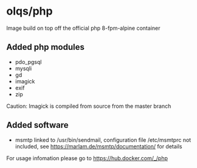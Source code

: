 # olqs/php
Image build on top off the official php 8-fpm-alpine container
## Added php modules
* pdo_pgsql
* mysqli
* gd
* imagick
* exif
* zip

Caution: Imagick is compiled from source from the master branch

## Added software
* msmtp linked to /usr/bin/sendmail, configuration file /etc/msmtprc not included, see https://marlam.de/msmtp/documentation/ for details


For usage infomation please go to https://hub.docker.com/_/php 
